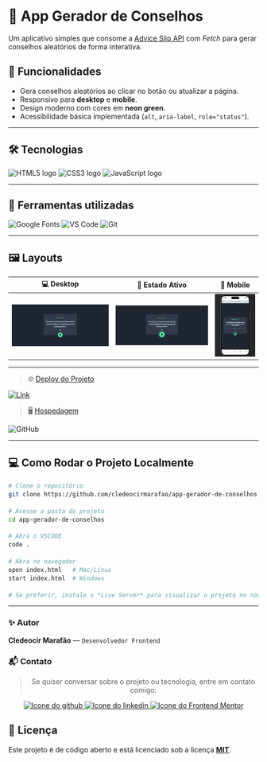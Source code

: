 # 🎲 App Gerador de Conselhos

Um aplicativo simples que consome a [Advice Slip API](https://api.adviceslip.com/) com *Fetch* para gerar conselhos aleatórios de forma interativa.


## 🚀 Funcionalidades
- Gera conselhos aleatórios ao clicar no botão ou atualizar a página.
- Responsivo para **desktop** e **mobile**.
- Design moderno com cores em **neon green**.
- Acessibilidade básica implementada (`alt`, `aria-label`, `role="status"`).

---

## 🛠️ Tecnologias

<img src="https://cdn.jsdelivr.net/gh/devicons/devicon/icons/html5/html5-original.svg" width="50" height="50" alt="HTML5 logo" />
<img src="https://cdn.jsdelivr.net/gh/devicons/devicon/icons/css3/css3-original.svg" width="50" height="50" alt="CSS3 logo" />
<img src="https://cdn.jsdelivr.net/gh/devicons/devicon/icons/javascript/javascript-original.svg" width="50" height="50" alt="JavaScript logo" />

---

## 🔧 Ferramentas utilizadas

![Google Fonts](https://img.shields.io/badge/Google%20Fonts-4285F4?style=for-the-badge&logo=google&logoColor=white)
![VS Code](https://img.shields.io/badge/VSCode-0078d7?style=for-the-badge&logo=visual-studio-code&logoColor=white)
![Git](https://img.shields.io/badge/Git-F05032?style=for-the-badge&logo=git&logoColor=white)

---

## 🖼️ Layouts

| 💻 Desktop | 🔵 Estado Ativo | 📲 Mobile |
|------------|----------------|-----------|
|![Preview Desktop](./src/assets/images/for-readme.png) | ![Preview Estado Ativo](./src/assets/images/estado-ativo.png) | ![Preview Mobile](./src/assets/images/mobile-version.png) |

---

> 🌐 [Deploy do Projeto](#) 

[![Link](https://img.shields.io/badge/🔗-Acesse%20aqui-blue?style=for-the-badge)](https://cledeocirmarafao.github.io/app-gerador-de-conselhos/)

> 🖥️ [Hospedagem](#)

![GitHub](https://img.shields.io/badge/GitHub-181717?style=for-the-badge&logo=github&logoColor=white)

---

## 💻 Como Rodar o Projeto Localmente

```bash
# Clone o repositório
git clone https://github.com/cledeocirmarafao/app-gerador-de-conselhos.git

# Acesse a pasta do projeto
cd app-gerador-de-conselhos

# Abra o VSCODE
code .

# Abra no navegador
open index.html   # Mac/Linux
start index.html  # Windows

# Se preferir, instale o *Live Server* para visualizar o projeto no navegador
```
---

### ✨ Autor

**Cledeocir Marafão** — ``Desenvolvedor Frontend``

### 📬 Contato

<div align="center">

> Se quiser conversar sobre o projeto ou tecnologia, entre em contato comigo:

  <a href="https://github.com/cledeocirmarafao" target="_blank">
    <img src="https://img.shields.io/badge/GitHub-000?style=for-the-badge&logo=github&logoColor=white" alt="Icone do github" />
  </a>
  <a href="https://www.linkedin.com/in/cledeocir-maraf%C3%A3o-267768193/" target="_blank">
    <img src="https://img.shields.io/badge/LinkedIn-0077B5?style=for-the-badge&logo=linkedin&logoColor=white" alt="Icone do linkedin"/>
  </a>
  <a href="https://www.frontendmentor.io/profile/cledeocirmarafao" target="_blank">
    <img src="https://img.shields.io/badge/Frontend%20Mentor-3D3D3D?style=for-the-badge&logo=frontendmentor&logoColor=white" alt="Icone do Frontend Mentor"/>
  </a>
</div>


## 📄 Licença
Este projeto é de código aberto e está licenciado sob a licença **[MIT](https://opensource.org/license/mit)**.